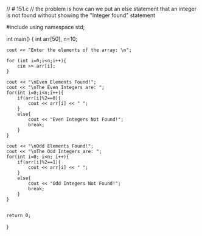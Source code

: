 // # 151.c
// the problem is how can we put an else statement that an integer is not found without showing the "Integer found" statement

#include <iostream>
using namespace std;

int main()
{
    int arr[50], n=10;

    cout << "Enter the elements of the array: \n";

    for (int i=0;i<n;i++){
        cin >> arr[i];
    }

    cout << "\nEven Elements Found!";
    cout << "\nThe Even Integers are: ";
    for(int i=0;i<n;i++){
        if(arr[i]%2==0){
            cout << arr[i] << " ";
        }
        else{
            cout << "Even Integers Not Found!";
            break;
        }
    }
   
    cout << "\nOdd Elements Found!";
    cout << "\nThe Odd Integers are: ";
    for(int i=0; i<n; i++){
        if(arr[i]%2==1){
            cout << arr[i] << " ";
        }
        else{
            cout << "Odd Integers Not Found!";
            break;
        }
    }
   
    
    return 0;
}
